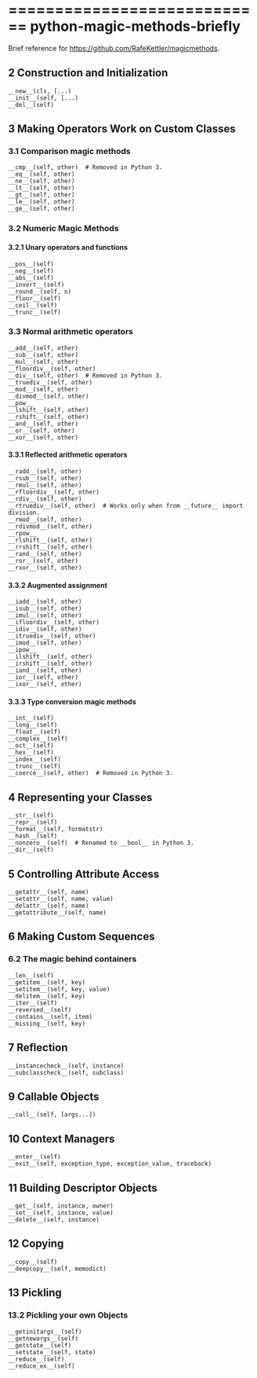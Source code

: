 ============================
python-magic-methods-briefly
============================
Brief reference for https://github.com/RafeKettler/magicmethods.

## 2 Construction and Initialization

    __new__(cls, [...)
    __init__(self, [...)
    __del__(self)


## 3 Making Operators Work on Custom Classes
### 3.1 Comparison magic methods

    __cmp__(self, other)  # Removed in Python 3.
    __eq__(self, other)
    __ne__(self, other)
    __lt__(self, other)
    __gt__(self, other)
    __le__(self, other)
    __ge__(self, other)


### 3.2 Numeric Magic Methods
#### 3.2.1 Unary operators and functions

    __pos__(self)
    __neg__(self)
    __abs__(self)
    __invert__(self)
    __round__(self, n)
    __floor__(self)
    __ceil__(self)
    __trunc__(self)
    
### 3.3 Normal arithmetic operators

    __add__(self, other)
    __sub__(self, other)
    __mul__(self, other)
    __floordiv__(self, other)
    __div__(self, other)  # Removed in Python 3.
    __truediv__(self, other)
    __mod__(self, other)
    __divmod__(self, other)
    __pow__
    __lshift__(self, other)
    __rshift__(self, other)
    __and__(self, other)
    __or__(self, other)
    __xor__(self, other)

#### 3.3.1 Reflected arithmetic operators

    __radd__(self, other)
    __rsub__(self, other)
    __rmul__(self, other)
    __rfloordiv__(self, other)
    __rdiv__(self, other)
    __rtruediv__(self, other)  # Works only when from __future__ import division.
    __rmod__(self, other)
    __rdivmod__(self, other)
    __rpow__
    __rlshift__(self, other)
    __rrshift__(self, other)
    __rand__(self, other)
    __ror__(self, other)
    __rxor__(self, other)
    
#### 3.3.2 Augmented assignment

    __iadd__(self, other)
    __isub__(self, other)
    __imul__(self, other)
    __ifloordiv__(self, other)
    __idiv__(self, other)
    __itruediv__(self, other)
    __imod__(self, other)
    __ipow__
    __ilshift__(self, other)
    __irshift__(self, other)
    __iand__(self, other)
    __ior__(self, other)
    __ixor__(self, other)
    
#### 3.3.3 Type conversion magic methods

    __int__(self)
    __long__(self)
    __float__(self)
    __complex__(self)
    __oct__(self)
    __hex__(self)
    __index__(self)
    __trunc__(self)
    __coerce__(self, other)  # Removed in Python 3.

## 4 Representing your Classes

    __str__(self)
    __repr__(self)
    __format__(self, formatstr)
    __hash__(self)
    __nonzero__(self)  # Renamed to __bool__ in Python 3.
    __dir__(self)

## 5 Controlling Attribute Access

    __getattr__(self, name)
    __setattr__(self, name, value)
    __delattr__(self, name)
    __getattribute__(self, name)
    
## 6 Making Custom Sequences
### 6.2 The magic behind containers

    __len__(self)
    __getitem__(self, key)
    __setitem__(self, key, value)
    __delitem__(self, key)
    __iter__(self)
    __reversed__(self)
    __contains__(self, item)
    __missing__(self, key)
    
## 7 Reflection

    __instancecheck__(self, instance)
    __subclasscheck__(self, subclass)
    
## 9 Callable Objects

    __call__(self, [args...])
    
## 10 Context Managers

    __enter__(self)
    __exit__(self, exception_type, exception_value, traceback)
    
## 11 Building Descriptor Objects

    __get__(self, instance, owner)
    __set__(self, instance, value)
    __delete__(self, instance)
    
## 12 Copying

    __copy__(self)
    __deepcopy__(self, memodict)

## 13 Pickling
### 13.2 Pickling your own Objects

    __getinitargs__(self)
    __getnewargs__(self)
    __getstate__(self)
    __setstate__(self, state)
    __reduce__(self)
    __reduce_ex__(self)
